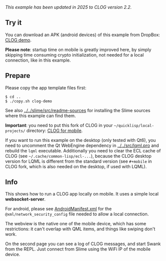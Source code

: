 *This example has been updated in 2025 to CLOG version 2.2.*


Try it
------

You can download an APK (android devices) of this example from DropBox:
[CLOG demo](https://www.dropbox.com/s/h5wy57niq4g12ec/CLOG-demo.apk?dl=0).

**Please note**: startup time on mobile is greatly improved here, by simply
skipping time consuming crypto initialization, not needed for a local
connection, like in this example.



Prepare
-------

Please copy the app template files first:
```
$ cd ..
$ ./copy.sh clog-demo
```

See also [../../slime/src/readme-sources](../../slime/src/readme-sources.md)
for installing the Slime sources where this example can find them.

**Important**: you need to put this fork of CLOG in your
`~/quicklisp/local-projects/` directory:
[CLOG for mobile](https://gitlab.com/eql/clog-for-mobile/-/blob/main/clog-2.2.tgz).

If you want to run this example on the desktop (only tested with Qt6), you need
to uncomment the Qt WebEngine dependency in [../../src/lqml.pro](../../src/lqml.pro)
and rebuild the `lqml` executable. Additionally you need to clear the ECL cache
of CLOG (see `~/.cache/common-lisp/ecl-...`), because the CLOG desktop version
for LQML is different from the standard version (see `#+mobile` in CLOG fork,
which is also needed on the desktop, if used with LQML).



Info
----

This shows how to run a CLOG app locally on mobile. It uses a simple local
**websocket-server**.

For android, please see [AndroidManifest.xml](platforms/android/AndroidManifest.xml)
for the `@xml/network_security_config` file needed to allow a local connection.

The webview is the native one of the mobile device, which has some
restrictions: it can't overlap with QML items, and things like swiping don't
work.

On the second page you can see a log of CLOG messages, and start Swank from the
REPL. Just connect from Slime using the WiFi IP of the mobile device.
